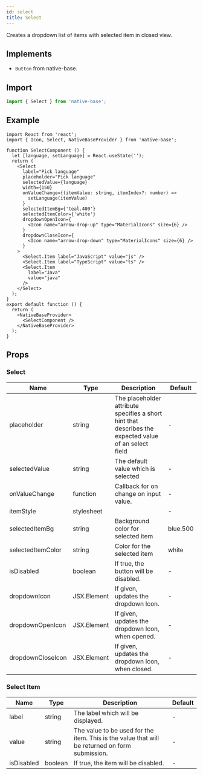 ```yaml
---
id: select
title: Select
---
```


Creates a dropdown list of items with selected item in closed view.

## Implements

- `Button` from native-base.

## Import

```jsx
import { Select } from 'native-base';
```

## Example

```SnackPlayer name=Select%20Example
import React from 'react';
import { Icon, Select, NativeBaseProvider } from 'native-base';

function SelectComponent () {
  let [language, setLanguage] = React.useState('');
  return (
    <Select
      label="Pick language"
      placeholder="Pick language"
      selectedValue={language}
      width={150}
      onValueChange={(itemValue: string, itemIndex?: number) =>
        setLanguage(itemValue)
      }
      selectedItemBg={'teal.400'}
      selectedItemColor={'white'}
      dropdownOpenIcon={
        <Icon name="arrow-drop-up" type="MaterialIcons" size={6} />
      }
      dropdownCloseIcon={
        <Icon name="arrow-drop-down" type="MaterialIcons" size={6} />
      }
    >
      <Select.Item label="JavaScript" value="js" />
      <Select.Item label="TypeScript" value="ts" />
      <Select.Item
        label="Java"
        value="java"
      />
    </Select>
  );
}
export default function () {
  return (
    <NativeBaseProvider>
      <SelectComponent />
    </NativeBaseProvider>
  );
}
```

## Props

### Select

| Name              | Type        | Description                                                                                           | Default  |
| ----------------- | ----------- | ----------------------------------------------------------------------------------------------------- | -------- |
| placeholder       | string      | The placeholder attribute specifies a short hint that describes the expected value of an select field | -        |
| selectedValue     | string      | The default value which is selected                                                                   | -        |
| onValueChange     | function    | Callback for on change on input value.                                                                | -        |
| itemStyle         | stylesheet  |                                                                                                       | -        |
| selectedItemBg    | string      | Background color for selected item                                                                    | blue.500 |
| selectedItemColor | string      | Color for the selected item                                                                           | white    |
| isDisabled        | boolean     | If true, the button will be disabled.                                                                 | -        |
| dropdownIcon      | JSX.Element | If given, updates the dropdown Icon.                                                                  | -        |
| dropdownOpenIcon  | JSX.Element | If given, updates the dropdown Icon, when opened.                                                     | -        |
| dropdownCloseIcon | JSX.Element | If given, updates the dropdown Icon, when closed.                                                     | -        |

### Select Item

| Name       | Type    | Description                                                                                    | Default |
| ---------- | ------- | ---------------------------------------------------------------------------------------------- | ------- |
| label      | string  | The label which will be displayed.                                                             | -       |
| value      | string  | The value to be used for the item. This is the value that will be returned on form submission. | -       |
| isDisabled | boolean | If true, the item will be disabled.                                                            | -       |
